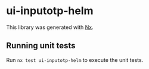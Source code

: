 # ui-inputotp-helm

This library was generated with [Nx](https://nx.dev).

## Running unit tests

Run `nx test ui-inputotp-helm` to execute the unit tests.
